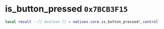 # is_button_pressed `0x7BCB3F15`

```lua
local result --[[ boolean ]] = natives.core.is_button_pressed(_controller --[[ integer ]], _button --[[ number ]])
```